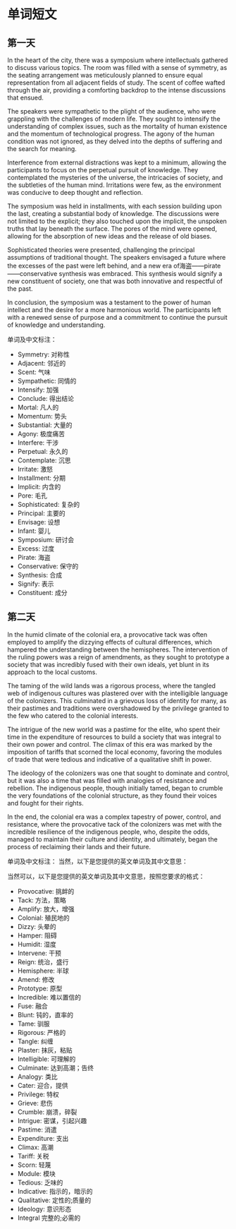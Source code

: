 # 单词短文
## 第一天
In the heart of the city, there was a symposium where intellectuals gathered to discuss various topics. The room was filled with a sense of symmetry, as the seating arrangement was meticulously planned to ensure equal representation from all adjacent fields of study. The scent of coffee wafted through the air, providing a comforting backdrop to the intense discussions that ensued.

The speakers were sympathetic to the plight of the audience, who were grappling with the challenges of modern life. They sought to intensify the understanding of complex issues, such as the mortality of human existence and the momentum of technological progress. The agony of the human condition was not ignored, as they delved into the depths of suffering and the search for meaning.

Interference from external distractions was kept to a minimum, allowing the participants to focus on the perpetual pursuit of knowledge. They contemplated the mysteries of the universe, the intricacies of society, and the subtleties of the human mind. Irritations were few, as the environment was conducive to deep thought and reflection.

The symposium was held in installments, with each session building upon the last, creating a substantial body of knowledge. The discussions were not limited to the explicit; they also touched upon the implicit, the unspoken truths that lay beneath the surface. The pores of the mind were opened, allowing for the absorption of new ideas and the release of old biases.

Sophisticated theories were presented, challenging the principal assumptions of traditional thought. The speakers envisaged a future where the excesses of the past were left behind, and a new era of海盗——pirate——conservative synthesis was embraced. This synthesis would signify a new constituent of society, one that was both innovative and respectful of the past.

In conclusion, the symposium was a testament to the power of human intellect and the desire for a more harmonious world. The participants left with a renewed sense of purpose and a commitment to continue the pursuit of knowledge and understanding.

单词及中文标注：
- Symmetry: 对称性
- Adjacent: 邻近的
- Scent: 气味
- Sympathetic: 同情的
- Intensify: 加强
- Conclude: 得出结论
- Mortal: 凡人的
- Momentum: 势头
- Substantial: 大量的
- Agony: 极度痛苦
- Interfere: 干涉
- Perpetual: 永久的
- Contemplate: 沉思
- Irritate: 激怒
- Installment: 分期
- Implicit: 内含的
- Pore: 毛孔
- Sophisticated: 复杂的
- Principal: 主要的
- Envisage: 设想
- Infant: 婴儿
- Symposium: 研讨会
- Excess: 过度
- Pirate: 海盗
- Conservative: 保守的
- Synthesis: 合成
- Signify: 表示
- Constituent: 成分

## 第二天
In the humid climate of the colonial era, a provocative tack was often employed to amplify the dizzying effects of cultural differences, which hampered the understanding between the hemispheres. The intervention of the ruling powers was a reign of amendments, as they sought to prototype a society that was incredibly fused with their own ideals, yet blunt in its approach to the local customs.

The taming of the wild lands was a rigorous process, where the tangled web of indigenous cultures was plastered over with the intelligible language of the colonizers. This culminated in a grievous loss of identity for many, as their pastimes and traditions were overshadowed by the privilege granted to the few who catered to the colonial interests.

The intrigue of the new world was a pastime for the elite, who spent their time in the expenditure of resources to build a society that was integral to their own power and control. The climax of this era was marked by the imposition of tariffs that scorned the local economy, favoring the modules of trade that were tedious and indicative of a qualitative shift in power.

The ideology of the colonizers was one that sought to dominate and control, but it was also a time that was filled with analogies of resistance and rebellion. The indigenous people, though initially tamed, began to crumble the very foundations of the colonial structure, as they found their voices and fought for their rights.

In the end, the colonial era was a complex tapestry of power, control, and resistance, where the provocative tack of the colonizers was met with the incredible resilience of the indigenous people, who, despite the odds, managed to maintain their culture and identity, and ultimately, began the process of reclaiming their lands and their future.

单词及中文标注：
当然，以下是您提供的英文单词及其中文意思：

当然可以，以下是您提供的英文单词及其中文意思，按照您要求的格式：

- Provocative: 挑衅的
- Tack: 方法，策略
- Amplify: 放大，增强
- Colonial: 殖民地的
- Dizzy: 头晕的
- Hamper: 阻碍
- Humidit: 湿度
- Intervene: 干预
- Reign: 统治，盛行
- Hemisphere: 半球
- Amend: 修改
- Prototype: 原型
- Incredible: 难以置信的
- Fuse: 融合
- Blunt: 钝的，直率的
- Tame: 驯服
- Rigorous: 严格的
- Tangle: 纠缠
- Plaster: 抹灰，粘贴
- Intelligible: 可理解的
- Culminate: 达到高潮；告终
- Analogy: 类比
- Cater: 迎合，提供
- Privilege: 特权
- Grieve: 悲伤
- Crumble: 崩溃，碎裂
- Intrigue: 密谋，引起兴趣
- Pastime: 消遣
- Expenditure: 支出
- Climax: 高潮
- Tariff: 关税
- Scorn: 轻蔑
- Module: 模块
- Tedious: 乏味的
- Indicative: 指示的，暗示的
- Qualitative: 定性的;质量的
- Ideology: 意识形态
- Integral 完整的;必需的